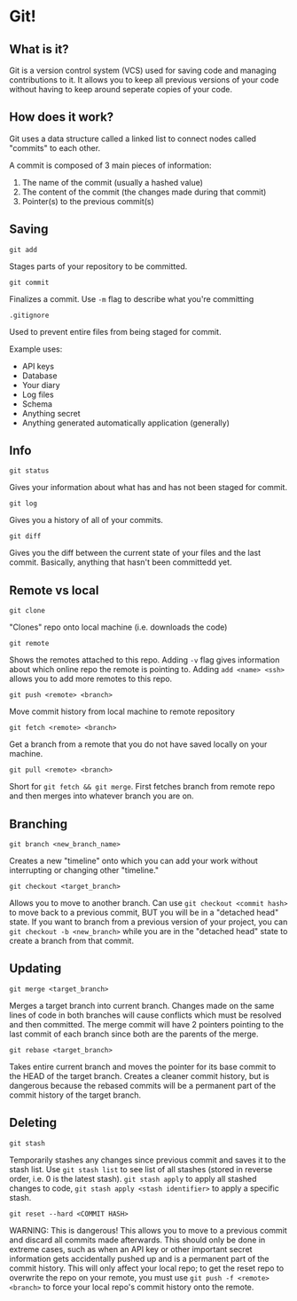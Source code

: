# Git!

## What is it?

Git is a version control system (VCS) used for saving code and managing contributions to it. It allows you to keep all previous versions of your code without having to keep around seperate copies of your code.

## How does it work?

Git uses a data structure called a linked list to connect nodes called "commits" to each other.

A commit is composed of 3 main pieces of information:
1. The name of the commit (usually a hashed value)
2. The content of the commit (the changes made during that commit)
3. Pointer(s) to the previous commit(s)


## Saving 

`git add`

Stages parts of your repository to be committed.

`git commit`

Finalizes a commit. Use `-m` flag to describe what you're committing

`.gitignore`

Used to prevent entire files from being staged for commit.

Example uses:

- API keys
- Database
- Your diary
- Log files
- Schema
- Anything secret
- Anything generated automatically application (generally)

## Info

`git status`

Gives your information about what has and has not been staged for commit.

`git log`

Gives you a history of all of your commits.

`git diff`

Gives you the diff between the current state of your files and the last commit. Basically, anything that hasn't been committedd yet.

## Remote vs local

`git clone`

"Clones" repo onto local machine (i.e. downloads the code)

`git remote`

Shows the remotes attached to this repo. Adding `-v` flag gives information about which online repo the remote is pointing to. Adding `add <name> <ssh>` allows you to add more remotes to this repo. 

`git push <remote> <branch>`

Move commit history from local machine to remote repository

`git fetch <remote> <branch>`

Get a branch from a remote that you do not have saved locally on your machine.

`git pull <remote> <branch>`

Short for `git fetch && git merge`. First fetches branch from remote repo and then merges into whatever branch you are on.


## Branching

`git branch <new_branch_name>`

Creates a new "timeline" onto which you can add your work without interrupting or changing other "timeline."

`git checkout <target_branch>`

Allows you to move to another branch. Can use `git checkout <commit hash>` to move back to a previous commit, BUT you will be in a "detached head" state. If you want to branch from a previous version of your project, you can `git checkout -b <new_branch>` while you are in the "detached head" state to create a branch from that commit.

## Updating

`git merge <target_branch>`

Merges a target branch into current branch. Changes made on the same lines of code in both branches will cause conflicts which must be resolved and then committed. The merge commit will have 2 pointers pointing to the last commit of each branch since both are the parents of the merge.

`git rebase <target_branch>`

Takes entire current branch and moves the pointer for its base commit to the HEAD of the target branch. Creates a cleaner commit history, but is dangerous because the rebased commits will be a permanent part of the commit history of the target branch. 

## Deleting

`git stash`

Temporarily stashes any changes since previous commit and saves it to the stash list. Use `git stash list` to see list of all stashes (stored in reverse order, i.e. 0 is the latest stash). `git stash apply` to apply all stashed changes to code, `git stash apply <stash identifier>` to apply a specific stash.

`git reset --hard <COMMIT HASH>`
	 
WARNING: This is dangerous! This allows you to move to a previous commit and discard all commits made afterwards. This should only be done in extreme cases, such as when an API key or other important secret information gets accidentally pushed up and is a permanent part of the commit history. This will only affect your local repo; to get the reset repo to overwrite the repo on your remote, you must use `git push -f <remote> <branch>` to force your local repo's commit history onto the remote.